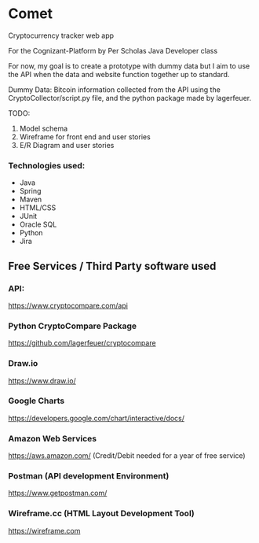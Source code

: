 # Comet

Cryptocurrency tracker web app

For the Cognizant-Platform by Per Scholas Java Developer class

For now, my goal is to create a prototype with dummy data but I aim to use the API when the data and website function together up to standard.

Dummy Data: Bitcoin information collected from the API using the CryptoCollector/script.py file, and the python package made by lagerfeuer.

TODO:
1. Model schema 
2. Wireframe for front end and user stories
3. E/R Diagram and user stories

### Technologies used:
* Java
* Spring
* Maven
* HTML/CSS
* JUnit
* Oracle SQL
* Python
* Jira

## Free Services / Third Party software used

### API:
https://www.cryptocompare.com/api

### Python CryptoCompare Package
https://github.com/lagerfeuer/cryptocompare

### Draw.io
https://www.draw.io/

### Google Charts
https://developers.google.com/chart/interactive/docs/

### Amazon Web Services
https://aws.amazon.com/ (Credit/Debit needed for a year of free service)

### Postman (API development Environment)
https://www.getpostman.com/

### Wireframe.cc (HTML Layout Development Tool)
https://wireframe.com